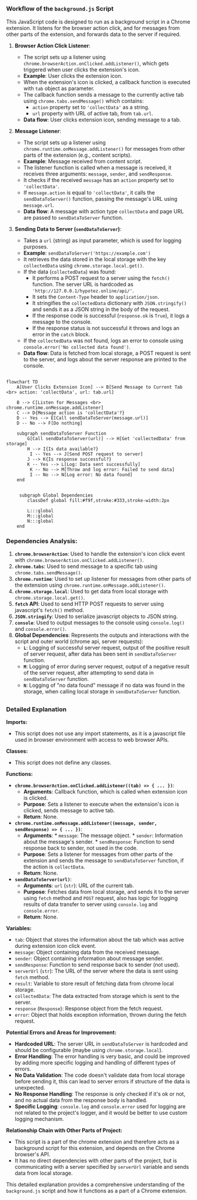 ## <algorithm>

### Workflow of the `background.js` Script

This JavaScript code is designed to run as a background script in a Chrome extension. It listens for the browser action click, and for messages from other parts of the extension, and forwards data to the server if required.

1.  **Browser Action Click Listener**:
    *   The script sets up a listener using `chrome.browserAction.onClicked.addListener()`, which gets triggered when user clicks the extension's icon.
    *   **Example**: User clicks the extension icon.
    *   When the extension's icon is clicked, a callback function is executed with `tab` object as parameter.
    *   The callback function sends a message to the currently active tab using  `chrome.tabs.sendMessage()` which contains:
        *   `action` property set to `'collectData'` as a string.
        *   `url` property with URL of active tab, from `tab.url`.
    *   **Data flow**: User clicks extension icon, sending message to a tab.

2.  **Message Listener**:
    *   The script sets up a listener using `chrome.runtime.onMessage.addListener()` for messages from other parts of the extension (e.g., content scripts).
    *   **Example**: Message received from content script.
    *   The listener function is called when a message is received, it receives three arguments: `message`, `sender`, and `sendResponse`.
    *   It checks if the received `message` has an `action` property set to `'collectData'`.
    *   If `message.action` is equal to `'collectData'`, it calls the `sendDataToServer()` function, passing the message's URL using `message.url`.
    *   **Data flow**: A message with action type `collectData` and page URL are passed to `sendDataToServer` function.

3.  **Sending Data to Server (`sendDataToServer`)**:
    *   Takes a `url` (string) as input parameter, which is used for logging purposes.
    *   **Example**: `sendDataToServer('https://example.com')`
    *   It retrieves the data stored in the local storage with the key `collectedData` using `chrome.storage.local.get()`.
    *   If the data (`collectedData`) was found:
        *   It performs a POST request to a server using the `fetch()` function. The server URL is hardcoded as  `'http://127.0.0.1/hypotez.online/api/'`.
        *   It sets the `Content-Type` header to `application/json`.
        *  It stringifies the  `collectedData` dictionary with `JSON.stringify()` and sends it as a JSON string in the body of the request.
         *   If the response code is successful (`response.ok` is `True`), it logs a message to the console.
        *  If the response status is not successful it throws and logs an error in the `catch` block.
    *    If the `collectedData` was not found, logs an error to console using `console.error('No collected data found')`.
     *  **Data flow**: Data is fetched from local storage, a POST request is sent to the server, and logs about the server response are printed to the console.

## <mermaid>

```mermaid
flowchart TD
    A[User Clicks Extension Icon] --> B[Send Message to Current Tab <br> action: 'collectData', url: tab.url]
    
    B --> C[Listen for Messages <br> chrome.runtime.onMessage.addListener]
    C --> D{Message action is 'collectData'?}
    D -- Yes --> E[Call sendDataToServer(message.url)]
    D -- No --> F[Do nothing]
    
    subgraph sendDataToServer Function
        G[Call sendDataToServer(url)] --> H[Get 'collectedData' from storage]
        H --> I{Is data available?}
         I -- Yes --> J[Send POST request to server]
        J --> K{Is response successful?}
        K -- Yes --> L[Log: Data sent successfully]
         K -- No --> M[Throw and log error: Failed to send data]
         I -- No --> N[Log error: No data found]
    end
    
    
     subgraph Global Dependencies
        classDef global fill:#f9f,stroke:#333,stroke-width:2px
        
        L:::global
        M:::global
        N:::global
    end
```

### Dependencies Analysis:

1.  **`chrome.browserAction`**: Used to handle the extension's icon click event with `chrome.browserAction.onClicked.addListener()`.
2.  **`chrome.tabs`**: Used to send message to a specific tab using `chrome.tabs.sendMessage()`.
3.  **`chrome.runtime`**: Used to set up listener for messages from other parts of the extension using `chrome.runtime.onMessage.addListener()`.
4.  **`chrome.storage.local`**: Used to get data from local storage with  `chrome.storage.local.get()`.
5.  **`fetch` API**: Used to send HTTP POST requests to server using javascript's `fetch()` method.
6.   **`JSON.stringify`**: Used to serialize javascript objects to JSON string.
7.   **`console`**: Used to output messages to the console using `console.log()` and `console.error()`.
8. **Global Dependencies**: Represents the outputs and interactions with the script and outer world (chrome api, server requests):
    *   **`L`**: Logging of successful server request, output of the positive result of server request, after data has been sent in `sendDataToServer` function.
    *   **`M`**: Logging of error during server request, output of a negative result of the server request, after attempting to send data in `sendDataToServer` function.
    *    **`N`**: Logging of "no data found" message if no data was found in the storage, when calling local storage in `sendDataToServer` function.

## <explanation>

### Detailed Explanation

**Imports:**

*   This script does not use any import statements, as it is a javascript file used in browser environment with access to web browser APIs.

**Classes:**

*   This script does not define any classes.

**Functions:**

*   **`chrome.browserAction.onClicked.addListener((tab) => { ... })`**:
    *   **Arguments**: Callback function, which is called when extension icon is clicked.
    *   **Purpose**: Sets a listener to execute when the extension's icon is clicked, sends message to active tab.
    *   **Return**: None.
*  **`chrome.runtime.onMessage.addListener((message, sender, sendResponse) => { ... })`**:
    *    **Arguments**:
        *   `message`: The message object.
        *   `sender`: Information about the message's sender.
        *   `sendResponse`:  Function to send response back to sender, not used in the code.
    *   **Purpose**: Sets a listener for messages from other parts of the extension and sends the message to `sendDataToServer` function, if the action is `collectData`.
    *   **Return**: None.
*  **`sendDataToServer(url)`**:
    *   **Arguments**: `url` (`str`): URL of the current tab.
    *  **Purpose**: Fetches data from local storage, and sends it to the server using `fetch` method and `POST` request, also has logic for logging results of data transfer to server using `console.log` and `console.error`.
    *  **Return**: None.

**Variables:**

*   `tab`: Object that stores the information about the tab which was active during extension icon click event.
*   `message`: Object containing data from the received message.
*    `sender`: Object containing information about message sender.
*    `sendResponse`:  Function to send response back to sender (not used).
*   `serverUrl` (`str`): The URL of the server where the data is sent using `fetch` method.
*   `result`: Variable to store result of fetching data from chrome local storage.
*  `collectedData`: The data extracted from storage which is sent to the server.
*   `response` (`Response`): Response object from the fetch request.
*  `error`:  Object that holds exception information, thrown during the fetch request.

**Potential Errors and Areas for Improvement:**

*   **Hardcoded URL**: The server URL in `sendDataToServer` is hardcoded and should be configurable (maybe using `chrome.storage.local`).
*  **Error Handling**: The error handling is very basic, and could be improved by adding more specific logging and handling of different types of errors.
*  **No Data Validation**: The code doesn't validate data from local storage before sending it, this can lead to server errors if structure of the data is unexpected.
*  **No Response Handling**: The response is only checked if it's ok or not, and no actual data from the response body is handled.
*    **Specific Logging**: `console.log` and `console.error` used for logging are not related to the project's logger, and it would be better to use custom logging mechanism.

**Relationship Chain with Other Parts of Project:**

*   This script is a part of the chrome extension and therefore acts as a background script for this extension, and depends on the Chrome browser's API.
*   It has no direct dependencies with other parts of the project, but is communicating with a server specified by `serverUrl` variable and sends data from local storage.

This detailed explanation provides a comprehensive understanding of the `background.js` script and how it functions as a part of a Chrome extension.